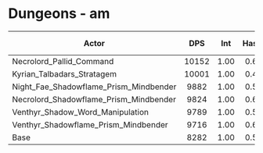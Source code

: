 # Dungeons - am
| Actor | DPS | Int | Haste | Crit | Mastery | Vers | DPS Weight |
|---|:---:|:---:|:---:|:---:|:---:|:---:|:---:|
|Necrolord_Pallid_Command|10152|1.00|0.68|0.48|0.49|0.47|0.22|
|Kyrian_Talbadars_Stratagem|10001|1.00|0.42|0.48|0.50|0.50|0.21|
|Night_Fae_Shadowflame_Prism_Mindbender|9882|1.00|0.51|0.50|0.54|0.50|0.21|
|Necrolord_Shadowflame_Prism_Mindbender|9824|1.00|0.62|0.52|0.55|0.51|0.23|
|Venthyr_Shadow_Word_Manipulation|9789|1.00|0.52|0.52|0.53|0.51|0.22|
|Venthyr_Shadowflame_Prism_Mindbender|9716|1.00|0.60|0.51|0.51|0.50|0.22|
|Base|8282|1.00|0.53|0.51|0.51|0.50|0.26|
